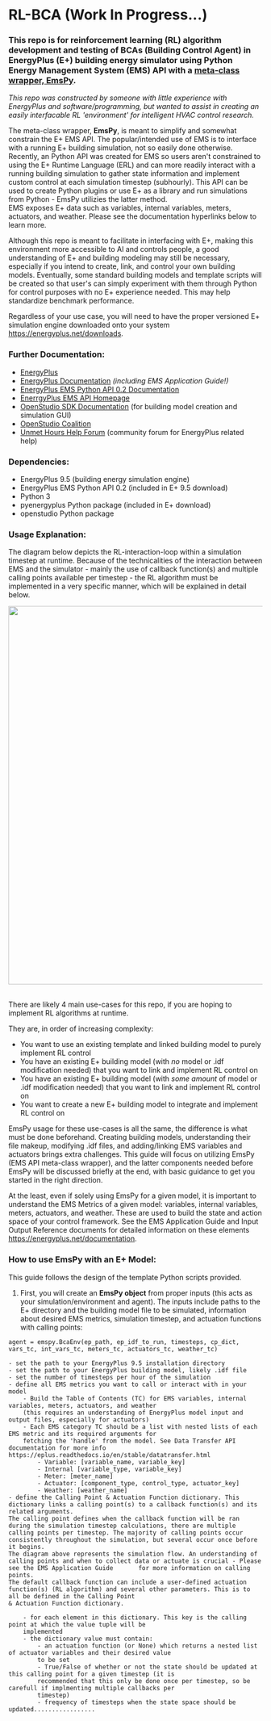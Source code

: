  # RL-BCA (Work In Progress...)
### This repo is for reinforcement learning (RL) algorithm development and testing of BCAs (Building Control Agent) in EnergyPlus (E+) building energy simulator using Python Energy Management System (EMS) API with a <ins>meta-class wrapper, EmsPy</ins>.

*This repo was constructed by someone with little experience with EnergyPlus and software/programming, but wanted to 
assist in creating an easily interfacable RL 'environment' for intelligent HVAC control research.* 

The meta-class wrapper, **EmsPy**, is meant to simplify and somewhat constrain the E+ EMS API. The popular/intended use of 
EMS is to interface with a running E+ building simulation, not so easily done otherwise. Recently, an Python API was 
created for EMS so users aren't constrained to using the E+ Runtime Language (ERL) and can more readily interact with 
a running building simulation to gather state information and implement custom control at each simulation timestep 
(subhourly). This API can be used to create Python plugins or use E+ as a library and run simulations from Python - EmsPy utilizies the latter method.  
EMS exposes E+ data such as variables, internal variables, meters, actuators, and weather. Please see the documentation 
hyperlinks below to learn more. 

Although this repo is meant to facilitate in interfacing with E+, making this environment more accessible to AI and controls 
people, a good understanding of E+ and building modeling may still be necessary, especially if you intend to create, link, and
 control your own building models. Eventually, some standard building models and template scripts will be created so that 
 user's can simply experiment with them through Python for control purposes with no E+ experience needed. This may help standardize benchmark performance. 
 
 Regardless of your use case, you will 
 need to have the proper versioned E+ simulation engine downloaded onto your system https://energyplus.net/downloads. 

### Further Documentation:
- [EnergyPlus](https://energyplus.net/)
- [EnergyPlus Documentation](https://energyplus.net/documentation) *(including EMS Application Guide!)*
- [EnergyPlus EMS Python API 0.2 Documentation](https://energyplus.readthedocs.io/en/stable/api.html)
- [EnerrgyPlus EMS API Homepage](https://nrel.github.io/EnergyPlus/api/)
- [OpenStudio SDK Documentation](http://nrel.github.io/OpenStudio-user-documentation/) (for building model creation and simulation GUI)
- [OpenStudio Coalition](https://openstudiocoalition.org/)
- [Unmet Hours Help Forum](https://unmethours.com/questions/) (community forum for EnergyPlus related help)

### Dependencies:
- EnergyPlus 9.5 (building energy simulation engine)
- EnergyPlus EMS Python API 0.2 (included in E+ 9.5 download)
- Python 3
- pyenergyplus Python package (included in E+ download)
- openstudio Python package

### Usage Explanation:

The diagram below depicts the RL-interaction-loop within a simulation timestep at runtime. Because of the technicalities of the 
interaction between EMS and the simulator - mainly the use of callback function(s) and multiple calling points available
 per timestep - the RL algorithm must be implemented in a very specific manner, which will be explained in 
detail below. 

<img src="https://user-images.githubusercontent.com/65429130/119517258-764bbc00-bd45-11eb-97bf-1af9ab0444cb.png" width = "750"> 

<br/>There are likely 4 main use-cases for this repo, if you are hoping to implement RL algorithms at runtime.

They are, in order of increasing complexity:
- You want to use an existing template and linked building model to purely implement RL control
- You have an existing E+ building model (with *no* model or .idf modification needed) that you want to link and 
implement RL control on
- You have an existing E+ building model (with *some amount* of model or .idf modification needed) that you want to 
link and implement RL control on
- You want to create a new E+ building model to integrate and implement RL control on

EmsPy usage for these use-cases is all the same, the difference is what must be done beforehand. Creating building models, 
understanding their file makeup, modifying .idf files, and adding/linking EMS variables and actuators brings extra challenges.
This guide will focus on utilizing EmsPy (EMS API meta-class wrapper), and the latter components needed before EmsPy will
be discussed briefly at the end, with basic guidance to get you started in the right direction. 

At the least, even if solely using EmsPy for a given model, it is important to understand the EMS Metrics of a given
 model: variables, internal variables, meters, actuators, and weather. These are used to build the state and
  action space of your control framework. See the EMS Application Guide and Input Output Reference documents for detailed
  information on these elements https://energyplus.net/documentation.
  
### How to use EmsPy with an E+ Model:
 
This guide follows the design of the template Python scripts provided.

1. First, you will create an **EmsPy object** from proper inputs (this acts as your simulation/environment and agent). The inputs include paths to the E+ directory and the
building model file to be simulated, information about desired EMS metrics, simulation timestep, and actuation functions with 
calling points:   
```
agent = emspy.BcaEnv(ep_path, ep_idf_to_run, timesteps, cp_dict, vars_tc, int_vars_tc, meters_tc, actuators_tc, weather_tc)
```

    - set the path to your EnergyPlus 9.5 installation directory
    - set the path to your EnergyPlus building model, likely .idf file
    - set the number of timesteps per hour of the simulation
    - define all EMS metrics you want to call or interact with in your model
        - Build the Table of Contents (TC) for EMS variables, internal variables, meters, actuators, and weather 
        (this requires an understanding of EnergyPlus model input and output files, especially for actuators)
        - Each EMS category TC should be a list with nested lists of each EMS metric and its required arguments for
        fetching the 'handle' from the model. See Data Transfer API documentation for more info https://eplus.readthedocs.io/en/stable/datatransfer.html
            - Variable: [variable_name, variable_key]
            - Internal [variable_type, variable_key]
            - Meter: [meter_name]
            - Actuator: [component_type, control_type, actuator_key]
            - Weather: [weather_name]
    - define the Calling Point & Actuation Function dictionary. This dictionary links a calling point(s) to a callback function(s) and its related arguments.
    The calling point defines when the callback function will be ran during the simulation timestep calculations, there are multiple calling points per timestep. The majority of calling points occur consistently throughout the simulation, but several occur once before it begins. 
    The diagram above represents the simulation flow. An understanding of calling points and when to collect data or actuate is crucial - Please see the EMS Application Guide       for more information on calling points.
    The default callback function can include a user-defined actuation function(s) (RL algorithm) and several other parameters. This is to all be defined in the Calling Point
    & Actuation Function dictionary. 
    
        - for each element in this dictionary. This key is the calling point at which the value tuple will be 
        implemented
        - the dictionary value must contain:
            - an actuation function (or None) which returns a nested list of actuator variables and their desired value 
            to be set
            - True/False of whether or not the state should be updated at this calling point for a given timestep (it is
            recommended that this only be done once per timestep, so be carefull if implmenting multiple callbacks per 
            timestep)
            - frequency of timesteps when the state space should be updated.................
           
